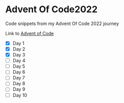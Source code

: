 # Advent Of Code2022
Code snippets from my Advent Of Code 2022 journey

Link to [Advent of Code](https://adventofcode.com)

- [x] Day 1
- [x] Day 2
- [x] Day 3
- [ ] Day 4
- [ ] Day 5
- [ ] Day 6
- [ ] Day 7
- [ ] Day 8
- [ ] Day 9
- [ ] Day 10

